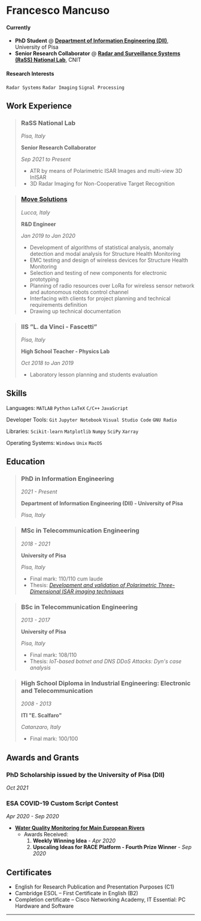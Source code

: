 # **Francesco Mancuso**

#### Currently
- **PhD Student** @ [**Department of Information Engineering (DII)**](https://www.dii.unipi.it), University of Pisa
- **Senior Research Collaborator** @ [**Radar and Surveillance Systems (RaSS) National Lab**](https://labrass.cnit.it), CNIT

#### Research Interests
`Radar Systems` `Radar Imaging` `Signal Processing`

## Work Experience

> ### RaSS National Lab
> _Pisa, Italy_
> 
> **Senior Research Collaborator**
> 
> _Sep 2021 to Present_
> - ATR by means of Polarimetric ISAR Images and multi-view 3D InISAR
> - 3D Radar Imaging for Non-Cooperative Target Recognition

> ### [Move Solutions](https://www.movesolutions.it)
> _Lucca, Italy_
> 
> **R&D Engineer**
> 
> _Jan 2019 to Jan 2020_
> 
> - Development of algorithms of statistical analysis, anomaly detection and modal analysis for Structure Health Monitoring
> - EMC testing and design of wireless devices for Structure Health Monitoring
> - Selection and testing of new components for electronic prototyping
> - Planning of radio resources over LoRa for wireless sensor network and autonomous robots control channel
> - Interfacing with clients for project planning and technical requirements definition
> - Drawing up technical documentation

> ### IIS ”L. da Vinci - Fascetti” 
> _Pisa, Italy_
> 
> **High School Teacher - Physics Lab**
> 
> _Oct 2018 to Jan 2019_
>
> - Laboratory lesson planning and students evaluation

## Skills

Languages: `MATLAB` `Python` `LaTeX` `C/C++` `JavaScript`

Developer Tools: `Git` `Jupyter Notebook` `Visual Studio Code` `GNU Radio`

Libraries: `Scikit-learn` `Matplotlib` `Numpy` `SciPy` `Xarray`

Operating Systems: `Windows` `Unix` `MacOS`

## Education

> ### PhD in Information Engineering
> _2021 - Present_
>
> **Department of Information Engineering (DII) - University of Pisa**
> 
> _Pisa, Italy_

> ### MSc in Telecommunication Engineering
> _2018 - 2021_
> 
> **University of Pisa**
> 
> _Pisa, Italy_
> - Final mark: 110/110 cum laude
> - Thesis: [_Development and validation of Polarimetric Three-Dimensional ISAR imaging techniques_](https://etd.adm.unipi.it/theses/available/etd-06182021-200732/)


> ### BSc in Telecommunication Engineering
> _2013 - 2017_
> 
> **University of Pisa**
> 
> _Pisa, Italy_
> - Final mark: 108/110
> - Thesis: _IoT-based botnet and DNS DDoS Attacks: Dyn's case analysis_

> ### High School Diploma in Industrial Engineering: Electronic and Telecommunication
> _2008 - 2013_
> 
> **ITI "E. Scalfaro"**
> 
> _Catanzaro, Italy_
> - Final mark: 100/100

## Awards and Grants

### PhD Scholarship issued by the University of Pisa (DII)
_Oct 2021_

### ESA COVID-19 Custom Script Contest
_Apr 2020 - Sep 2020_
- [**Water Quality Monitoring for Main European Rivers**](https://www.sentinel-hub.com/develop/community/contest-covid/)
    * Awards Received:
        1. **Weekly Winning Idea** - _Apr 2020_
        2. **Upscaling Ideas for RACE Platform - Fourth Prize Winner** - _Sep 2020_

## Certificates
- English for Research Publication and Presentation Purposes (C1)
- Cambridge ESOL – First Certificate in English (B2)
- Completion certificate – Cisco Networking Academy, IT Essential: PC Hardware and Software

---
